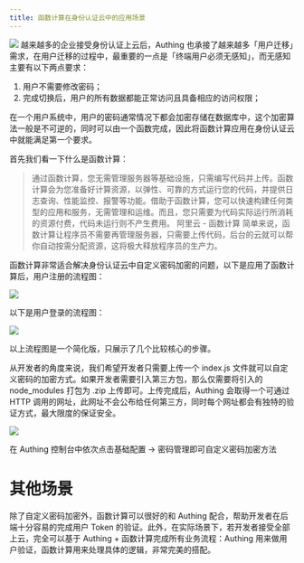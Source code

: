 ```yaml
---
title: 函数计算在身份认证云中的应用场景
---
```


![](http://img.staryu.cn/20190814-01.jpg)
越来越多的企业接受身份认证上云后，Authing 也承接了越来越多「用户迁移」需求，在用户迁移的过程中，最重要的一点是「终端用户必须无感知」，而无感知主要有以下两点要求：

1. 用户不需要修改密码；
2. 完成切换后，用户的所有数据都能正常访问且具备相应的访问权限；

在一个用户系统中，用户的密码通常情况下都会加密存储在数据库中，这个加密算法一般是不可逆的，同时可以由一个函数完成，因此将函数计算应用在身份认证云中就能满足第一个要求。

首先我们看一下什么是函数计算：

>通过函数计算，您无需管理服务器等基础设施，只需编写代码并上传。函数计算会为您准备好计算资源，以弹性、可靠的方式运行您的代码，并提供日志查询、性能监控、报警等功能。借助于函数计算，您可以快速构建任何类型的应用和服务，无需管理和运维。而且，您只需要为代码实际运行所消耗的资源付费，代码未运行则不产生费用。
阿里云 - 函数计算
简单来说，函数计算让程序员不需要再管理服务器，只需要上传代码，后台的云就可以帮你自动按需分配资源，这将极大释放程序员的生产力。

函数计算非常适合解决身份认证云中自定义密码加密的问题，以下是应用了函数计算后，用户注册的流程图：

![](http://img.staryu.cn/20190814-02.jpg)

以下是用户登录的流程图：

![](http://img.staryu.cn/20190814-03.jpg)

以上流程图是一个简化版，只展示了几个比较核心的步骤。

从开发者的角度来说，我们希望开发者只需要上传一个 index.js 文件就可以自定义密码的加密方式。如果开发者需要引入第三方包，那么仅需要将引入的 node_modules 打包为 .zip 上传即可。上传完成后，Authing 会取得一个可通过 HTTP 调用的网址，此网址不会公布给任何第三方，同时每个网址都会有独特的验证方式，最大限度的保证安全。

![](http://img.staryu.cn/20190814-04.jpg)

在 Authing 控制台中依次点击基础配置 -> 密码管理即可自定义密码加密方法

# 其他场景

除了自定义密码加密外，函数计算可以很好的和 Authing 配合，帮助开发者在后端十分容易的完成用户 Token 的验证。此外，在实际场景下，若开发者接受全部上云，完全可以基于 Authing + 函数计算完成所有业务流程：Authing 用来做用户验证，函数计算用来处理具体的逻辑，非常完美的搭配。